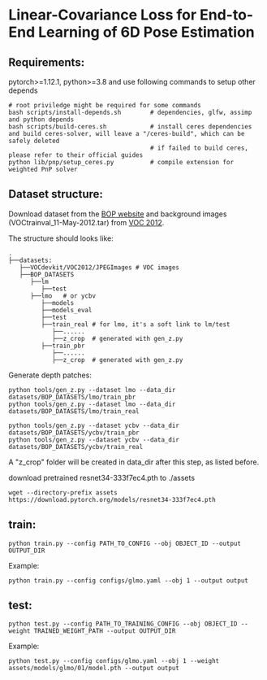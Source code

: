 # Linear-Covariance Loss for End-to-End Learning of 6D Pose Estimation
## Requirements:
pytorch>=1.12.1, python>=3.8 and use following commands to setup other depends
```
# root priviledge might be required for some commands
bash scripts/install-depends.sh        # dependencies, glfw, assimp and python depends
bash scripts/build-ceres.sh            # install ceres dependencies and build ceres-solver, will leave a "/ceres-build", which can be safely deleted
                                       # if failed to build ceres, please refer to their official guides
python lib/pnp/setup_ceres.py          # compile extension for weighted PnP solver
```

## Dataset structure:
Download dataset from the [BOP website](https://bop.felk.cvut.cz/datasets/) and background images (VOCtrainval_11-May-2012.tar) from [VOC 2012](https://pjreddie.com/projects/pascal-voc-dataset-mirror/).

The structure should looks like:
```
.
├──datasets:
   ├──VOCdevkit/VOC2012/JPEGImages # VOC images
   ├──BOP_DATASETS
      ├──lm
         ├──test
      ├──lmo   # or ycbv
         ├──models
         ├──models_eval
         ├──test
         ├──train_real # for lmo, it's a soft link to lm/test
            ├──......
            ├──z_crop  # generated with gen_z.py
         ├──train_pbr
            ├──......
            ├──z_crop  # generated with gen_z.py
```

Generate depth patches:
```
python tools/gen_z.py --dataset lmo --data_dir datasets/BOP_DATASETS/lmo/train_pbr
python tools/gen_z.py --dataset lmo --data_dir datasets/BOP_DATASETS/lmo/train_real

python tools/gen_z.py --dataset ycbv --data_dir datasets/BOP_DATASETS/ycbv/train_pbr
python tools/gen_z.py --dataset ycbv --data_dir datasets/BOP_DATASETS/ycbv/train_real
```

A "z_crop" folder will be created in data_dir after this step, as listed before.

download pretrained resnet34-333f7ec4.pth to ./assets
```
wget --directory-prefix assets https://download.pytorch.org/models/resnet34-333f7ec4.pth
```

## train:
```
python train.py --config PATH_TO_CONFIG --obj OBJECT_ID --output OUTPUT_DIR
```
Example:
```
python train.py --config configs/glmo.yaml --obj 1 --output output
```

## test:
```
python test.py --config PATH_TO_TRAINING_CONFIG --obj OBJECT_ID --weight TRAINED_WEIGHT_PATH --output OUTPUT_DIR
```
Example:
```
python test.py --config configs/glmo.yaml --obj 1 --weight assets/models/glmo/01/model.pth --output output
```



